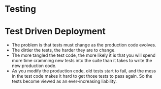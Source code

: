 # Testing

# Test Driven Deployment

- The problem is that tests must change as the production code evolves. 
- The dirtier the tests, the harder they are to change. 
- The more tangled the test code, the more likely it is that you will spend more time 
cramming new tests into the suite than it takes to write the new production code. 
- As you modify the production code, old tests start to fail, and the mess in the test code makes 
it hard to get those tests to pass again. So the tests become viewed as an ever-increasing liability.
